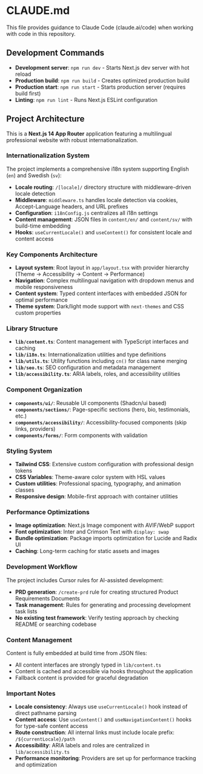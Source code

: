 # CLAUDE.md

This file provides guidance to Claude Code (claude.ai/code) when working with code in this repository.

## Development Commands

- **Development server**: `npm run dev` - Starts Next.js dev server with hot reload
- **Production build**: `npm run build` - Creates optimized production build
- **Production start**: `npm run start` - Starts production server (requires build first)
- **Linting**: `npm run lint` - Runs Next.js ESLint configuration

## Project Architecture

This is a **Next.js 14 App Router** application featuring a multilingual professional website with robust internationalization.

### Internationalization System

The project implements a comprehensive i18n system supporting English (`en`) and Swedish (`sv`):

- **Locale routing**: `/[locale]/` directory structure with middleware-driven locale detection
- **Middleware**: `middleware.ts` handles locale detection via cookies, Accept-Language headers, and URL prefixes
- **Configuration**: `i18nConfig.js` centralizes all i18n settings
- **Content management**: JSON files in `content/en/` and `content/sv/` with build-time embedding
- **Hooks**: `useCurrentLocale()` and `useContent()` for consistent locale and content access

### Key Components Architecture

- **Layout system**: Root layout in `app/layout.tsx` with provider hierarchy (Theme → Accessibility → Content → Performance)
- **Navigation**: Complex multilingual navigation with dropdown menus and mobile responsiveness
- **Content system**: Typed content interfaces with embedded JSON for optimal performance
- **Theme system**: Dark/light mode support with `next-themes` and CSS custom properties

### Library Structure

- **`lib/content.ts`**: Content management with TypeScript interfaces and caching
- **`lib/i18n.ts`**: Internationalization utilities and type definitions  
- **`lib/utils.ts`**: Utility functions including `cn()` for class name merging
- **`lib/seo.ts`**: SEO configuration and metadata management
- **`lib/accessibility.ts`**: ARIA labels, roles, and accessibility utilities

### Component Organization

- **`components/ui/`**: Reusable UI components (Shadcn/ui based)
- **`components/sections/`**: Page-specific sections (hero, bio, testimonials, etc.)
- **`components/accessibility/`**: Accessibility-focused components (skip links, providers)
- **`components/forms/`**: Form components with validation

### Styling System

- **Tailwind CSS**: Extensive custom configuration with professional design tokens
- **CSS Variables**: Theme-aware color system with HSL values
- **Custom utilities**: Professional spacing, typography, and animation classes
- **Responsive design**: Mobile-first approach with container utilities

### Performance Optimizations

- **Image optimization**: Next.js Image component with AVIF/WebP support
- **Font optimization**: Inter and Crimson Text with `display: swap`
- **Bundle optimization**: Package imports optimization for Lucide and Radix UI
- **Caching**: Long-term caching for static assets and images

### Development Workflow

The project includes Cursor rules for AI-assisted development:

- **PRD generation**: `/create-prd` rule for creating structured Product Requirements Documents
- **Task management**: Rules for generating and processing development task lists
- **No existing test framework**: Verify testing approach by checking README or searching codebase

### Content Management

Content is fully embedded at build time from JSON files:
- All content interfaces are strongly typed in `lib/content.ts`
- Content is cached and accessible via hooks throughout the application
- Fallback content is provided for graceful degradation

### Important Notes

- **Locale consistency**: Always use `useCurrentLocale()` hook instead of direct pathname parsing
- **Content access**: Use `useContent()` and `useNavigationContent()` hooks for type-safe content access
- **Route construction**: All internal links must include locale prefix: `/${currentLocale}/path`
- **Accessibility**: ARIA labels and roles are centralized in `lib/accessibility.ts`
- **Performance monitoring**: Providers are set up for performance tracking and optimization